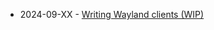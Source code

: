 <ul>
  <li>2024-09-XX - <a href="/blog/2024-09-XX.html">Writing Wayland clients (WIP)</a></li>
</ul>
